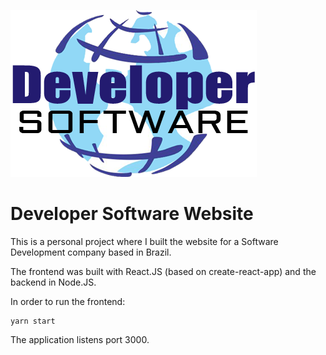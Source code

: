 ![alt text][logo]

[logo]: https://github.com/larissarodr/developer-new-website/blob/master/frontend/src/assets/Logo1.png "Developer Software"

# Developer Software Website

This is a personal project where I built the website for a Software Development company based in Brazil.

The frontend was built with React.JS (based on create-react-app) and the backend in Node.JS.

In order to run the frontend:
```
yarn start
```

The application listens port 3000.